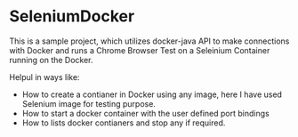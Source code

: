 # SeleniumDocker
This is a sample project, which utilizes docker-java API to make connections with Docker and runs a Chrome Browser Test
on a Seleinium Container running on the Docker.

Helpul in ways like:
- How to create a contianer in Docker using any image, here I have used Selenium image for testing purpose.
- How to start a docker container with the user defined port bindings
- How to lists docker contianers and stop any if required.
